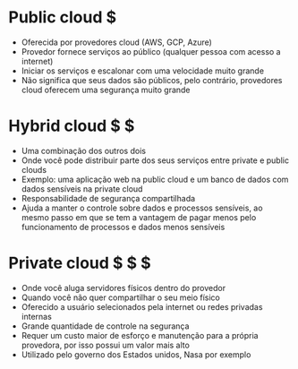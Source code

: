 # Public cloud $

- Oferecida por provedores cloud (AWS, GCP, Azure)
- Provedor fornece serviços ao público (qualquer pessoa com acesso a internet)
- Iniciar os serviços e escalonar com uma velocidade muito grande
- Não significa que seus dados são públicos, pelo contrário, provedores cloud oferecem uma segurança muito grande

# Hybrid cloud $ $

- Uma combinação dos outros dois
- Onde você pode distribuir parte dos seus serviços entre private e public clouds
- Exemplo: uma aplicação web na public cloud e um banco de dados com dados sensíveis na private cloud
- Responsabilidade de segurança compartilhada
- Ajuda a manter o controle sobre dados e processos sensíveis, ao mesmo passo em que se tem a vantagem de pagar menos pelo funcionamento de processos e dados menos sensíveis

# Private cloud $ $ $

- Onde você aluga servidores físicos dentro do provedor
- Quando você não quer compartilhar o seu meio físico
- Oferecido a usuário selecionados pela internet ou redes privadas internas
- Grande quantidade de controle na segurança
- Requer um custo maior de esforço e manutenção para a própria provedora, por isso possui um valor mais alto
- Utilizado pelo governo dos Estados unidos, Nasa por exemplo
